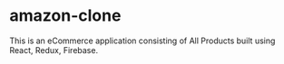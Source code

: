 # amazon-clone
This is an eCommerce application consisting of All Products built using React, Redux, Firebase.
